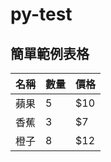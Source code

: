 # py-test

## 簡單範例表格

| 名稱   | 數量 | 價格  |
|--------|------|-------|
| 蘋果   | 5    | $10   |
| 香蕉   | 3    | $7    |
| 橙子   | 8    | $12   |
